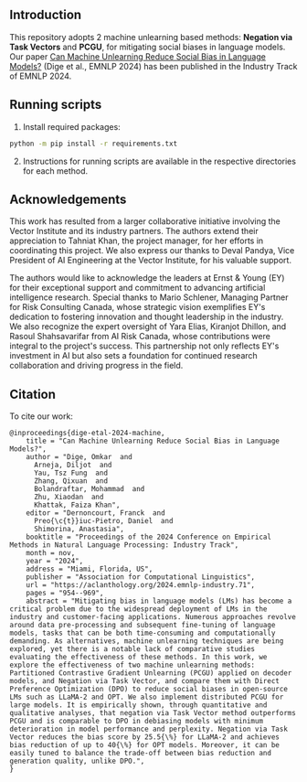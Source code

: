 ## Introduction
This repository adopts 2 machine unlearning based methods: **Negation via Task Vectors** and **PCGU**, for mitigating social biases in language models. Our paper [Can Machine Unlearning Reduce Social Bias in Language Models?](https://aclanthology.org/2024.emnlp-industry.71) (Dige et al., EMNLP 2024) has been published in the Industry Track of EMNLP 2024.

## Running scripts
1. Install required packages:
```bash
python -m pip install -r requirements.txt
```

2. Instructions for running scripts are available in the respective directories for each method.

## Acknowledgements
This work has resulted from a larger collaborative initiative involving the Vector Institute and its industry partners. The authors extend their appreciation to Tahniat Khan, the project manager, for her efforts in coordinating this project. We also express our thanks to Deval Pandya, Vice President of AI Engineering at the Vector Institute, for his valuable support.

The authors would like to acknowledge the leaders at Ernst & Young (EY) for their exceptional support and commitment to advancing artificial intelligence research. Special thanks to Mario Schlener, Managing Partner for Risk Consulting Canada, whose strategic vision exemplifies EY's dedication to fostering innovation and thought leadership in the industry. We also recognize the expert oversight of Yara Elias, Kiranjot Dhillon, and Rasoul Shahsavarifar from AI Risk Canada, whose contributions were integral to the project's success. This partnership not only reflects EY's investment in AI but also sets a foundation for continued research collaboration and driving progress in the field.

## Citation
To cite our work:

```
@inproceedings{dige-etal-2024-machine,
    title = "Can Machine Unlearning Reduce Social Bias in Language Models?",
    author = "Dige, Omkar  and
      Arneja, Diljot  and
      Yau, Tsz Fung  and
      Zhang, Qixuan  and
      Bolandraftar, Mohammad  and
      Zhu, Xiaodan  and
      Khattak, Faiza Khan",
    editor = "Dernoncourt, Franck  and
      Preo{\c{t}}iuc-Pietro, Daniel  and
      Shimorina, Anastasia",
    booktitle = "Proceedings of the 2024 Conference on Empirical Methods in Natural Language Processing: Industry Track",
    month = nov,
    year = "2024",
    address = "Miami, Florida, US",
    publisher = "Association for Computational Linguistics",
    url = "https://aclanthology.org/2024.emnlp-industry.71",
    pages = "954--969",
    abstract = "Mitigating bias in language models (LMs) has become a critical problem due to the widespread deployment of LMs in the industry and customer-facing applications. Numerous approaches revolve around data pre-processing and subsequent fine-tuning of language models, tasks that can be both time-consuming and computationally demanding. As alternatives, machine unlearning techniques are being explored, yet there is a notable lack of comparative studies evaluating the effectiveness of these methods. In this work, we explore the effectiveness of two machine unlearning methods: Partitioned Contrastive Gradient Unlearning (PCGU) applied on decoder models, and Negation via Task Vector, and compare them with Direct Preference Optimization (DPO) to reduce social biases in open-source LMs such as LLaMA-2 and OPT. We also implement distributed PCGU for large models. It is empirically shown, through quantitative and qualitative analyses, that negation via Task Vector method outperforms PCGU and is comparable to DPO in debiasing models with minimum deterioration in model performance and perplexity. Negation via Task Vector reduces the bias score by 25.5{\%} for LLaMA-2 and achieves bias reduction of up to 40{\%} for OPT models. Moreover, it can be easily tuned to balance the trade-off between bias reduction and generation quality, unlike DPO.",
}
```
